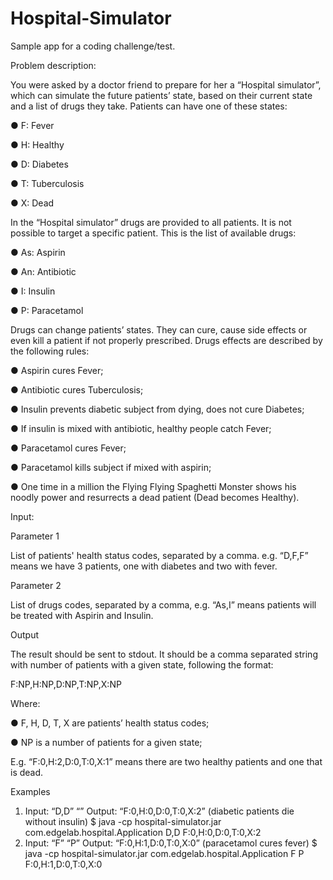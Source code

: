 # Hospital-Simulator
Sample app for a coding challenge/test.

Problem description:

You were asked by a doctor friend to prepare for her a “Hospital simulator”, which can
simulate the future patients’ state, based on their current state and a list of drugs they take.
Patients can have one of these states:

● F: Fever

● H: Healthy

● D: Diabetes

● T: Tuberculosis

● X: Dead

In the “Hospital simulator” drugs are provided to all patients. It is not possible to target a
specific patient. This is the list of available drugs:

● As: Aspirin

● An: Antibiotic

● I: Insulin

● P: Paracetamol

Drugs can change patients’ states. They can cure, cause side effects or even kill a patient if
not properly prescribed.
Drugs effects are described by the following rules:

● Aspirin cures Fever;

● Antibiotic cures Tuberculosis;

● Insulin prevents diabetic subject from dying, does not cure Diabetes;

● If insulin is mixed with antibiotic, healthy people catch Fever;

● Paracetamol cures Fever;

● Paracetamol kills subject if mixed with aspirin;

● One time in a million the Flying Flying Spaghetti Monster shows his noodly power
and resurrects a dead patient (Dead becomes Healthy).

Input:

Parameter 1

List of patients' health status codes, separated by a comma. e.g. “D,F,F” means we have 3
patients, one with diabetes and two with fever.

Parameter 2

List of drugs codes, separated by a comma, e.g. “As,I” means patients will be treated with
Aspirin and Insulin.

Output

The result should be sent to stdout.
It should be a comma separated string with number of patients with a given state, following
the format:

F:NP,H:NP,D:NP,T:NP,X:NP

Where:

● F, H, D, T, X are patients’ health status codes;

● NP is a number of patients for a given state;

E.g. “F:0,H:2,D:0,T:0,X:1” means there are two healthy patients and one that is dead.

Examples

1. Input: “D,D” “”
Output: “F:0,H:0,D:0,T:0,X:2” (diabetic patients die without insulin)
$ java -cp hospital-simulator.jar com.edgelab.hospital.Application D,D
F:0,H:0,D:0,T:0,X:2
2. Input: “F” “P”
Output: “F:0,H:1,D:0,T:0,X:0” (paracetamol cures fever)
$ java -cp hospital-simulator.jar com.edgelab.hospital.Application F P
F:0,H:1,D:0,T:0,X:0
